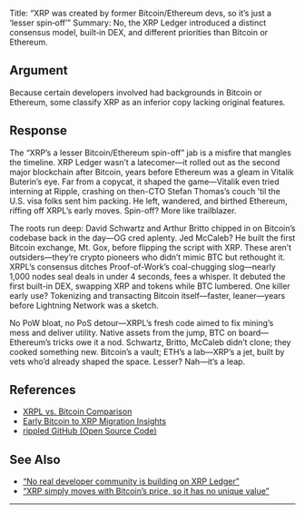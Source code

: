 Title: “XRP was created by former Bitcoin/Ethereum devs, so it’s just a ‘lesser spin‑off’”
Summary: No, the XRP Ledger introduced a distinct consensus model, built‑in DEX, and different priorities than Bitcoin or Ethereum.

## Argument  
Because certain developers involved had backgrounds in Bitcoin or Ethereum, some classify XRP as an inferior copy lacking original features.

## Response  
The “XRP’s a lesser Bitcoin/Ethereum spin-off” jab is a misfire that mangles the timeline. XRP Ledger wasn’t a latecomer—it rolled out as the second major blockchain after Bitcoin, years before Ethereum was a gleam in Vitalik Buterin’s eye. Far from a copycat, it shaped the game—Vitalik even tried interning at Ripple, crashing on then-CTO Stefan Thomas’s couch ’til the U.S. visa folks sent him packing. He left, wandered, and birthed Ethereum, riffing off XRPL’s early moves. Spin-off? More like trailblazer.

The roots run deep: David Schwartz and Arthur Britto chipped in on Bitcoin’s codebase back in the day—OG cred aplenty. Jed McCaleb? He built the first Bitcoin exchange, Mt. Gox, before flipping the script with XRP. These aren’t outsiders—they’re crypto pioneers who didn’t mimic BTC but rethought it. XRPL’s consensus ditches Proof-of-Work’s coal-chugging slog—nearly 1,000 nodes seal deals in under 4 seconds, fees a whisper. It debuted the first built-in DEX, swapping XRP and tokens while BTC lumbered. One killer early use? Tokenizing and transacting Bitcoin itself—faster, leaner—years before Lightning Network was a sketch.

No PoW bloat, no PoS detour—XRPL’s fresh code aimed to fix mining’s mess and deliver utility. Native assets from the jump, BTC on board—Ethereum’s tricks owe it a nod. Schwartz, Britto, McCaleb didn’t clone; they cooked something new. Bitcoin’s a vault; ETH’s a lab—XRP’s a jet, built by vets who’d already shaped the space. Lesser? Nah—it’s a leap.

## References
- [XRPL vs. Bitcoin Comparison](https://xrpl.org/comparison.html)
- [Early Bitcoin to XRP Migration Insights](https://ripple.com/insights/)
- [rippled GitHub (Open Source Code)](https://github.com/XRPLF/rippled)

## See Also
- [“No real developer community is building on XRP Ledger”](no-real-developer-community-is-building-on-xrp-ledger.html)
- [“XRP simply moves with Bitcoin’s price, so it has no unique value”](xrp-simply-moves-with-bitcoins-price-so-it-has-no-unique-value.html)

---

